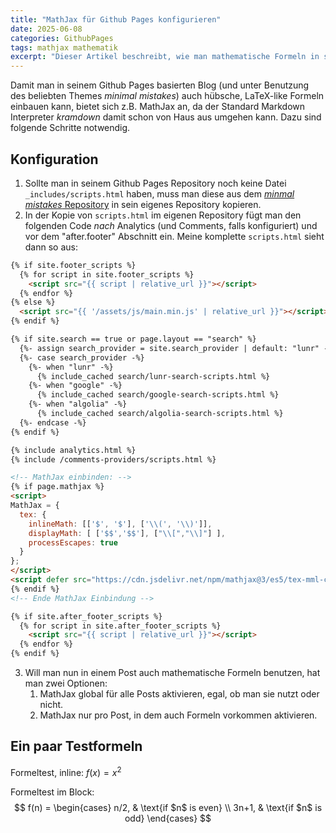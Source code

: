 ```yaml
---
title: "MathJax für Github Pages konfigurieren"
date: 2025-06-08
categories: GithubPages
tags: mathjax mathematik
excerpt: "Dieser Artikel beschreibt, wie man mathematische Formeln in sein Github Pages Blog einbauen kann."
---
```


Damit man in seinem Github Pages basierten Blog (und unter Benutzung des beliebten Themes _minimal mistakes_) auch hübsche, LaTeX-like Formeln einbauen kann, bietet sich z.B. MathJax an, da der Standard Markdown Interpreter _kramdown_ damit schon von Haus aus umgehen kann. Dazu sind folgende Schritte notwendig.

## Konfiguration

1. Sollte man in seinem Github Pages Repository noch keine Datei `_includes/scripts.html` haben, muss man diese aus dem [_minmal mistakes_ Repository](https://github.com/mmistakes/minimal-mistakes/blob/master/_includes/scripts.html) in sein eigenes Repository kopieren.
2. In der Kopie von `scripts.html` im eigenen Repository fügt man den folgenden Code _nach_ Analytics (und Comments, falls konfiguriert) und vor dem "after.footer" Abschnitt ein. Meine komplette `scripts.html` sieht dann so aus:

```html
{% if site.footer_scripts %}
  {% for script in site.footer_scripts %}
    <script src="{{ script | relative_url }}"></script>
  {% endfor %}
{% else %}
  <script src="{{ '/assets/js/main.min.js' | relative_url }}"></script>
{% endif %}

{% if site.search == true or page.layout == "search" %}
  {%- assign search_provider = site.search_provider | default: "lunr" -%}
  {%- case search_provider -%}
    {%- when "lunr" -%}
      {% include_cached search/lunr-search-scripts.html %}
    {%- when "google" -%}
      {% include_cached search/google-search-scripts.html %}
    {%- when "algolia" -%}
      {% include_cached search/algolia-search-scripts.html %}
  {%- endcase -%}
{% endif %}

{% include analytics.html %}
{% include /comments-providers/scripts.html %}

<!-- MathJax einbinden: -->
{% if page.mathjax %}
<script>
MathJax = {
  tex: {
    inlineMath: [['$', '$'], ['\\(', '\\)']],
    displayMath: [ ['$$','$$'], ["\\[","\\]"] ],
    processEscapes: true
  }
};
</script>
<script defer src="https://cdn.jsdelivr.net/npm/mathjax@3/es5/tex-mml-chtml.js"></script>
{% endif %}
<!-- Ende MathJax Einbindung -->

{% if site.after_footer_scripts %}
  {% for script in site.after_footer_scripts %}
    <script src="{{ script | relative_url }}"></script>
  {% endfor %}
{% endif %}
```

3. Will man nun in einem Post auch mathematische Formeln benutzen, hat man zwei Optionen:
   1. MathJax global für alle Posts aktivieren, egal, ob man sie nutzt oder nicht.
   2. MathJax nur pro Post, in dem auch Formeln vorkommen aktivieren.

## Ein paar Testformeln

Formeltest, inline: $f(x) = x^2$

Formeltest im Block:
$$
    f(n) =
      \begin{cases}
      n/2,  & \text{if $n$ is even} \\
      3n+1, & \text{if $n$ is odd}
      \end{cases}
$$

